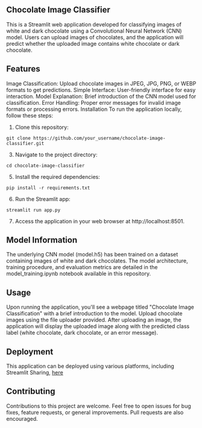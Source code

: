 ## Chocolate Image Classifier
This is a Streamlit web application developed for classifying images of white and dark chocolate using a Convolutional Neural Network (CNN) model. Users can upload images of chocolates, and the application will predict whether the uploaded image contains white chocolate or dark chocolate.

## Features
Image Classification: Upload chocolate images in JPEG, JPG, PNG, or WEBP formats to get predictions.
Simple Interface: User-friendly interface for easy interaction.
Model Explanation: Brief introduction of the CNN model used for classification.
Error Handling: Proper error messages for invalid image formats or processing errors.
Installation
To run the application locally, follow these steps:

1. Clone this repository:
```
git clone https://github.com/your_username/chocolate-image-classifier.git
```

3. Navigate to the project directory:
```
cd chocolate-image-classifier
```

5. Install the required dependencies:
```
pip install -r requirements.txt
```

6. Run the Streamlit app:
```
streamlit run app.py
```

7. Access the application in your web browser at http://localhost:8501.

## Model Information
The underlying CNN model (model.h5) has been trained on a dataset containing images of white and dark chocolates. The model architecture, training procedure, and evaluation metrics are detailed in the model_training.ipynb notebook available in this repository.

## Usage
Upon running the application, you'll see a webpage titled "Chocolate Image Classification" with a brief introduction to the model.
Upload chocolate images using the file uploader provided.
After uploading an image, the application will display the uploaded image along with the predicted class label (white chocolate, dark chocolate, or an error message).

## Deployment
This application can be deployed using various platforms, including Streamlit Sharing, [here](https://t.co/N1EjNvqAnz)

## Contributing
Contributions to this project are welcome. Feel free to open issues for bug fixes, feature requests, or general improvements. Pull requests are also encouraged.
